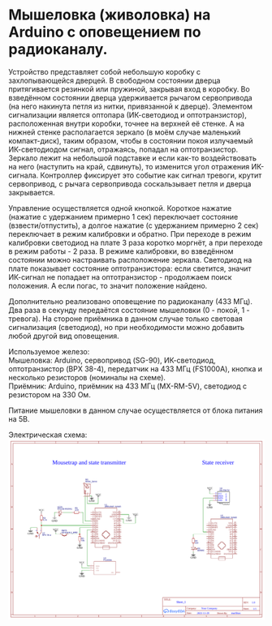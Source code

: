 
# Мышеловка (живоловка) на Arduino с оповещением по радиоканалу.

Устройство представляет собой небольшую коробку с захлопывающейся дверцей. В свободном состоянии дверца притягивается резинкой или пружиной, закрывая вход в коробку. Во взведённом состоянии дверца удерживается рычагом сервопривода (на него накинута петля из нитки, привязанной к дверце). 
Элементом сигнализации является оптопара (ИК-светодиод и оптотранзистор), расположенная внутри коробки, точнее на верхней её стенке. А на нижней стенке располагается зеркало (в моём случае маленький компакт-диск), таким образом, чтобы в состоянии покоя излучаемый ИК-светодиодом сигнал, отражаясь, попадал на оптотранзистор. Зеркало лежит на небольшой подставке и если как-то воздействовать на него (наступить на край, сдвинуть), то изменится угол отражения ИК-сигнала. Контроллер фиксирует это событие как сигнал тревоги, крутит сервопривод, с рычага сервопривода соскальзывает петля и дверца закрывается.

Управление осуществляется одной кнопкой. Короткое нажатие (нажатие с удержанием примерно 1 сек) переключает состояние (взвести/отпустить), а долгое нажатие (с удержанием примерно 2 сек) переключает в режим калибровки и обратно. При переходе в режим калибровки светодиод на плате 3 раза коротко моргнёт, а при переходе в режим работы - 2 раза.
В режиме калибровки, во взведённом состоянии можно настраивать расположение зеркала. Светодиод на плате показывает состояние оптотранзистора: если светится, значит ИК-сигнал не попадает на оптотранзистор - продолжаем поиск положения. А если погас, то значит положение найдено.

Дополнительно реализовано оповещение по радиоканалу (433 МГц). Два раза в секунду передаётся состояние мышеловки (0 - покой, 1 - тревога). На стороне приёмника в данном случае только световая сигнализация (светодиод), но при необходимости можно добавить любой другой вид оповещения.

Используемое железо:  
Мышеловка: Arduino, сервопривод (SG-90), ИК-светодиод, оптотранзистор (BPX 38-4), передатчик на 433 МГц (FS1000A), кнопка и несколько резисторов (номиналы на схеме).  
Приёмник: Arduino, приёмник на 433 МГц (MX-RM-5V), светодиод с резистором на 330 Ом.

Питание мышеловки в данном случае осуществляется от блока питания на 5В.

Электрическая схема:
![Schematic_mousetrap_2021-11-29](/Schematic_mousetrap_2021-11-29.png "Schematic_mousetrap_2021-11-29.png")
